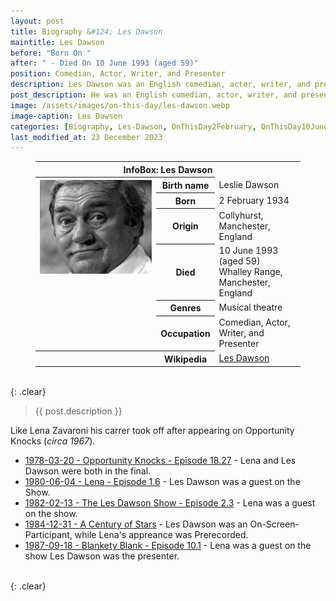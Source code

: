 ```yaml
---
layout: post
title: Biography &#124; Les Dawson
maintitle: Les Dawson
before: "Born On "
after: " - Died On 10 June 1993 (aged 59)"
position: Comedian, Actor, Writer, and Presenter
description: Les Dawson was an English comedian, actor, writer, and presenter, who is best remembered for his deadpan style.
post_description: He was an English comedian, actor, writer, and presenter, who is best remembered for his deadpan style.
image: /assets/images/on-this-day/les-dawson.webp
image-caption: Les Dawson
categories: [Biography, Les-Dawson, OnThisDay2February, OnThisDay10June]
last_modified_at: 23 December 2023
---
```


<figure class="fig3">
<table>
<tr><th colspan="3">InfoBox: Les Dawson</th></tr>
<tr>
<th rowspan="7" class="top"><img src="/assets/images/on-this-day/les-dawson.webp" class="full-width" /></th>
</tr>
<tr><th style="width:20%;">Birth name</th><td>Leslie Dawson</td></tr>
<tr><th>Born</th><td>2 February 1934</td></tr>
<tr><th>Origin</th><td>Collyhurst, Manchester, England</td></tr>
<tr><th>Died</th><td>10 June 1993 (aged 59)<br />Whalley Range, Manchester, England</td></tr>
<tr><th>Genres</th><td>Musical theatre</td></tr>
<tr><th>Occupation</th><td>Comedian, Actor, Writer, and Presenter</td></tr>
<tr class="split"><th></th><th>Wikipedia</th><td><a class="external-link" href="https://en.wikipedia.org/wiki/Les_Dawson">Les Dawson</a></td></tr>
</table>
</figure>

<br />{: .clear}

> {{ post.description }}

<p>Like Lena Zavaroni his carrer took off after appearing on Opportunity Knocks (<i>circa 1967</i>).</p>

* [1978-03-20 - Opportunity Knocks - Episode 18.27](/1978-03-20-opportunity-knocks) - Lena and Les Dawson were both in the final.
* [1980-06-04 - Lena - Episode 1.6](/1980-06-04-lena) - Les Dawson was a guest on the Show.
* [1982-02-13 - The Les Dawson Show - Episode 2.3](/1982-02-13-the-les-dawson-show) - Lena was a guest on the show.
* [1984-12-31 - A Century of Stars](/1984-12-31-a-century-of-stars) - Les Dawson was an On-Screen-Participant, while Lena's appreance was Prerecorded.
* [1987-09-18 - Blankety Blank - Episode 10.1](/1987-09-18-blankety-blank) - Lena was a guest on the show Les Dawson was the presenter.

<br />{: .clear}

<style>
@media screen and (orientation:portrait) {.top {vertical-align:top;}}
</style>

